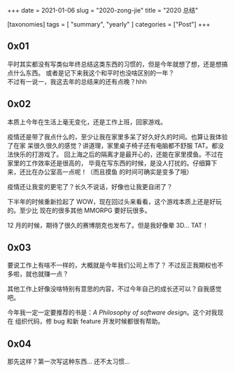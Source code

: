 +++
date = 2021-01-06
slug = "2020-zong-jie"
title = "2020 总结"

[taxonomies]
tags = [ "summary", "yearly" ]
categories = ["Post"]
+++

## 0x01
平时其实都没有写类似年终总结这类东西的习惯的，但是今年就想了想，还是想搞点什么东西。
或者是记下来我这个和平时也没啥区别的一年？  
不过有一说一，我这去年的总结来的还有点晚？hhh

## 0x02
本质上今年在生活上毫无变化，还是工作上班，回家游戏。  

疫情还是带了我点什么的，至少让我在家里多呆了好久好久的时间。也算让我体验了在家
呆很久很久的感觉？讲道理，家里桌子椅子还有电脑都不舒服 TAT。都没法快乐的打游戏了。
回上海之后的隔离才是最开心的，还能在家里摸鱼。不过在家里的工作效率还是很高的，
毕竟在写东西的时候，是没人打扰的。仔细算下来，还比在办公室高一点呢！（而且摸鱼
的时间可确实是变多了哦）

疫情还让我变的更宅了？长久不说话，好像也让我更自闭了？

下半年的时候重新捡起了 WOW，现在回过头来看看，这个游戏本质上还是好玩的。至少比
现在的很多其他 MMORPG 要好玩很多。

12 月的时候，期待了很久的赛博朋克也发布了。但是我好像晕 3D… TAT！

## 0x03
要说工作上有啥不一样的，大概就是今年我们公司上市了？
不过反正我期权也不多啦，就也就赚一点？

其他工作上好像没啥特别有意思的内容，不过今年自己的成长还可以？自我感觉吧。

今年我一定一定要推荐的书是：*A Philosophy of software design*。这个对我现在
组织代码，修 bug 和新 feature 开发时候都很有帮助。

## 0x04
那先这样？第一次写这种东西… 还不太习惯…



